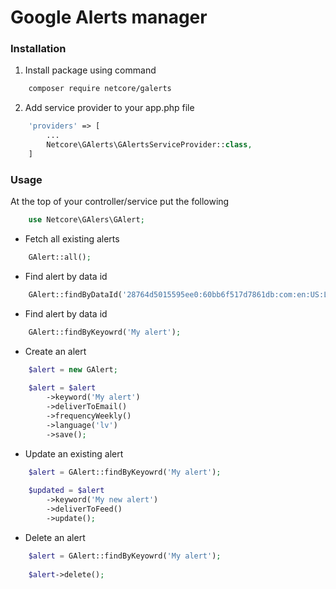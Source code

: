 # Google Alerts manager

### Installation
1. Install package using command
```bash 
    composer require netcore/galerts
```
2. Add service provider to your app.php file
```php
    'providers' => [
        ...
        Netcore\GAlerts\GAlertsServiceProvider::class,
    ]
```

### Usage

At the top of your controller/service put the following
```php
    use Netcore\GAlers\GAlert;
```

- Fetch all existing alerts
```php
    GAlert::all();
```

- Find alert by data id
```php
    GAlert::findByDataId('28764d5015595ee0:60bb6f517d7861db:com:en:US:L');
```

- Find alert by data id
```php
    GAlert::findByKeyowrd('My alert');
```

- Create an alert
```php
    $alert = new GAlert;
    
    $alert = $alert
        ->keyword('My alert')
        ->deliverToEmail()
        ->frequencyWeekly()
        ->language('lv')
        ->save();
```

- Update an existing alert
```php
    $alert = GAlert::findByKeyowrd('My alert');
   
    $updated = $alert
        ->keyword('My new alert')
        ->deliverToFeed()
        ->update();
```

- Delete an alert
```php
    $alert = GAlert::findByKeyowrd('My alert');
   
    $alert->delete();
```


